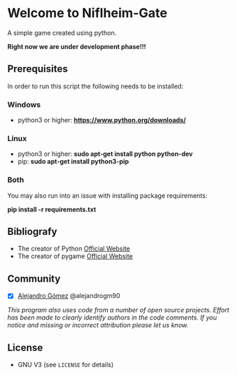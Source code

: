 # Welcome to Niflheim-Gate #

A simple game created using python.

__Right now we are under development phase!!!__

## Prerequisites ##
In order to run this script the following needs to be installed:

### Windows ###
 - python3 or higher: __https://www.python.org/downloads/__

### Linux ###
 - python3 or higher: __sudo apt-get install python python-dev__
 - pip: __sudo apt-get install python3-pip__

### Both ###
You may also run into an issue with installing package requirements:

__pip install -r requirements.txt__


## Bibliografy ##
- The creator of Python [Official Website](https://www.python.org)
- The creator of pygame [Official Website](https://www.pygame.org)


## Community ##
- [x] [Alejandro Gómez](https://github.com/alejandrogm90) @alejandrogm90

*This program also uses code from a number of open source projects. Effort has been made to clearly identify authors in the code comments. If you notice and missing or incorrect attribution please let us know.*


## License ##
* GNU V3 (see `LICENSE` for details)
